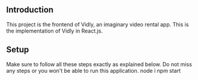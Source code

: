 ## Introduction

This project is the frontend of Vidly, an imaginary video rental app.
This is the implementation of Vidly in React.js.

## Setup

Make sure to follow all these steps exactly as explained below. Do not miss any steps or you won't be able to run this application.
    node i
    npm start
